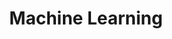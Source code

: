 ---
# Page settings
layout: homepage
keywords:

# Hero section
title: Machine Learning
description:

# Grid navigation
grid_navigation:
    - title: Python Numpy Tutorial
      excerpt:
      cta: 
      url: 'python-numpy-tutorial'
    - title: K Nearest Neighbor
      excerpt:
      cta: 
      url: 'image-classification'
    - title: Linear Classification
      excerpt:
      cta: 
      url: 'linear-classify'	  
---